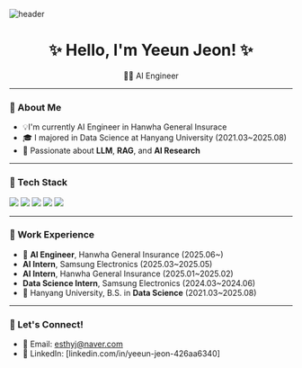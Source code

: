 ![header](https://capsule-render.vercel.app/api?type=blur&color=gradient&height=100&section=header&text=Yeeun%20Jeon!&fontSize=70&fontColor=000000&animation=twinkling)

<h1 align="center">✨ Hello, I'm Yeeun Jeon! ✨</h1>
<p align="center">
  🧑‍💻 AI Engineer 
</p>

---

### 🐳 About Me
- 💡I'm currently AI Engineer in Hanwha General Insurace 
- 🎓 I majored in Data Science at Hanyang University (2021.03~2025.08)
- 🎨 Passionate about **LLM**, **RAG**, and **AI Research**

---

### 🧠 Tech Stack

<img src="https://img.shields.io/badge/Python-3776AB?style=for-the-badge&logo=python&logoColor=white"/>  
<img src="https://img.shields.io/badge/PyTorch-EE4C2C?style=for-the-badge&logo=pytorch&logoColor=white"/>  
<img src="https://img.shields.io/badge/TensorFlow-FF6F00?style=for-the-badge&logo=tensorflow&logoColor=white"/>  
<img src="https://img.shields.io/badge/GitHub-181717?style=for-the-badge&logo=github&logoColor=white"/>  
<img src="https://img.shields.io/badge/MySQL-4479A1?style=for-the-badge&logo=mysql&logoColor=white"/>

---

### 💼 Work Experience
- 🏢 **AI Engineer**, Hanwha General Insurance (2025.06~)
- **AI Intern**, Samsung Electronics (2025.03~2025.05)
- **AI Intern**, Hanwha General Insurance (2025.01~2025.02)
- **Data Science Intern**, Samsung Electronics (2024.03~2024.06)
- 🏫 Hanyang University, B.S. in **Data Science** (2021.03~2025.08)

---

### 🌷 Let's Connect!
- 📧 Email: esthyj@naver.com
- 🔗 LinkedIn: [linkedin.com/in/yeeun-jeon-426aa6340]
